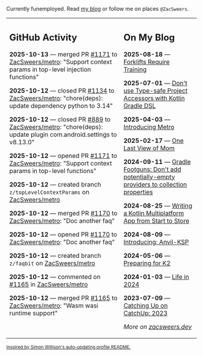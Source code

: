 Currently funemployed. Read [my blog](https://zacsweers.dev/) or follow me on places `@ZacSweers`.

<table><tr><td valign="top" width="60%">

## GitHub Activity
<!-- githubActivity starts -->
**2025-10-13** — merged PR [#1171](https://github.com/ZacSweers/metro/pull/1171) to [ZacSweers/metro](https://github.com/ZacSweers/metro): "Support context params in top-level injection functions"

**2025-10-12** — closed PR [#1134](https://github.com/ZacSweers/metro/pull/1134) to [ZacSweers/metro](https://github.com/ZacSweers/metro): "chore(deps): update dependency python to 3.14"

**2025-10-12** — closed PR [#889](https://github.com/ZacSweers/metro/pull/889) to [ZacSweers/metro](https://github.com/ZacSweers/metro): "chore(deps): update plugin com.android.settings to v8.13.0"

**2025-10-12** — opened PR [#1171](https://github.com/ZacSweers/metro/pull/1171) to [ZacSweers/metro](https://github.com/ZacSweers/metro): "Support context params in top-level functions"

**2025-10-12** — created branch `z/topLevelContextParams` on [ZacSweers/metro](https://github.com/ZacSweers/metro)

**2025-10-12** — merged PR [#1170](https://github.com/ZacSweers/metro/pull/1170) to [ZacSweers/metro](https://github.com/ZacSweers/metro): "Doc another faq"

**2025-10-12** — opened PR [#1170](https://github.com/ZacSweers/metro/pull/1170) to [ZacSweers/metro](https://github.com/ZacSweers/metro): "Doc another faq"

**2025-10-12** — created branch `z/faqbit` on [ZacSweers/metro](https://github.com/ZacSweers/metro)

**2025-10-12** — commented on [#1165](https://github.com/ZacSweers/metro/pull/1165#issuecomment-3395603593) in [ZacSweers/metro](https://github.com/ZacSweers/metro)

**2025-10-12** — merged PR [#1165](https://github.com/ZacSweers/metro/pull/1165) to [ZacSweers/metro](https://github.com/ZacSweers/metro): "Wasm wasi runtime support"
<!-- githubActivity ends -->
</td><td valign="top" width="40%">

## On My Blog
<!-- blog starts -->
**2025-08-18** — [Forklifts Require Training](https://www.zacsweers.dev/forklifts-require-training/)

**2025-07-01** — [Don't use Type-safe Project Accessors with Kotlin Gradle DSL](https://www.zacsweers.dev/dont-use-type-safe-project-accessors-with-kotlin-gradle-dsl/)

**2025-04-03** — [Introducing Metro](https://www.zacsweers.dev/introducing-metro/)

**2025-02-17** — [One Last View of Mom](https://www.zacsweers.dev/one-last-view-of-mom/)

**2024-09-11** — [Gradle Footguns: Don't add potentially-empty providers to collection properties](https://www.zacsweers.dev/gradle-footgun-adding-empty-providers-to-collection-properties/)

**2024-08-25** — [Writing a Kotlin Multiplatform App from Start to Store](https://www.zacsweers.dev/writing-a-kotlin-multiplatform-app-from-start-to-store/)

**2024-08-09** — [Introducing: Anvil-KSP](https://www.zacsweers.dev/introducing-anvil-ksp/)

**2024-05-06** — [Preparing for K2](https://www.zacsweers.dev/preparing-for-k2/)

**2024-01-03** — [Life in 2024](https://www.zacsweers.dev/life-in-2024/)

**2023-07-09** — [Catching Up on CatchUp: 2023](https://www.zacsweers.dev/catching-up-on-catchup-2023/)
<!-- blog ends -->
_More on [zacsweers.dev](https://zacsweers.dev/)_
</td></tr></table>

<sub><a href="https://simonwillison.net/2020/Jul/10/self-updating-profile-readme/">Inspired by Simon Willison's auto-updating profile README.</a></sub>